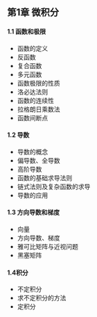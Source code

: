 ## 第1章 微积分
#### 1.1 函数和极限
- 函数的定义
- 反函数
- 复合函数
- 多元函数
- 函数极限的性质
- 洛必达法则
- 函数的连续性
- 拉格朗日乘数法
- 函数间断点
#### 1.2 导数
- 导数的概念
- 偏导数、全导数
- 高阶导数
- 函数的基础求导法则
- 链式法则及复杂函数的求导
- 导数的应用
#### 1.3 方向导数和梯度
- 向量
- 方向导数、梯度
- 雅可比矩阵与近视问题
- 黑塞矩阵
#### 1.4积分
- 不定积分
- 求不定积分的方法
- 定积分
